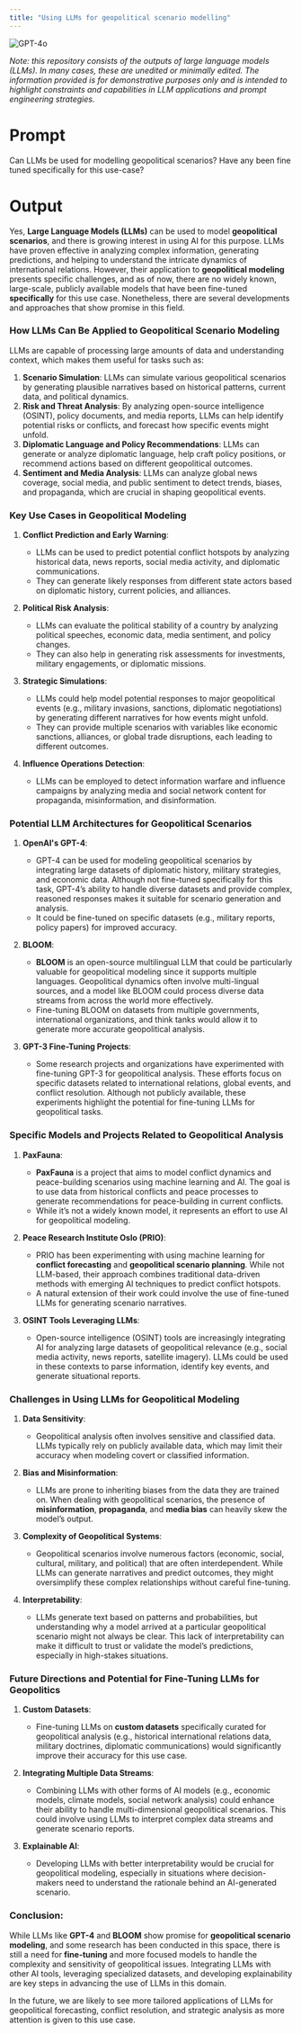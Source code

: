 ```yaml
---
title: "Using LLMs for geopolitical scenario modelling"
---
```

![GPT-4o](https://img.shields.io/badge/GPT--4o-3333FF?style=for-the-badge&logo=openai&logoColor=white)



*Note: this repository consists of the outputs of large language models (LLMs). In many cases, these are unedited or minimally edited. The information provided is for demonstrative purposes only and is intended to highlight constraints and capabilities in LLM applications and prompt engineering strategies.*


# Prompt
Can LLMs be used for modelling geopolitical scenarios? Have any been fine tuned specifically for this use-case?

# Output

Yes, **Large Language Models (LLMs)** can be used to model **geopolitical scenarios**, and there is growing interest in using AI for this purpose. LLMs have proven effective in analyzing complex information, generating predictions, and helping to understand the intricate dynamics of international relations. However, their application to **geopolitical modeling** presents specific challenges, and as of now, there are no widely known, large-scale, publicly available models that have been fine-tuned **specifically** for this use case. Nonetheless, there are several developments and approaches that show promise in this field.

### How LLMs Can Be Applied to Geopolitical Scenario Modeling
LLMs are capable of processing large amounts of data and understanding context, which makes them useful for tasks such as:
1. **Scenario Simulation**: LLMs can simulate various geopolitical scenarios by generating plausible narratives based on historical patterns, current data, and political dynamics.
2. **Risk and Threat Analysis**: By analyzing open-source intelligence (OSINT), policy documents, and media reports, LLMs can help identify potential risks or conflicts, and forecast how specific events might unfold.
3. **Diplomatic Language and Policy Recommendations**: LLMs can generate or analyze diplomatic language, help craft policy positions, or recommend actions based on different geopolitical outcomes.
4. **Sentiment and Media Analysis**: LLMs can analyze global news coverage, social media, and public sentiment to detect trends, biases, and propaganda, which are crucial in shaping geopolitical events.

### Key Use Cases in Geopolitical Modeling

1. **Conflict Prediction and Early Warning**:
   - LLMs can be used to predict potential conflict hotspots by analyzing historical data, news reports, social media activity, and diplomatic communications.
   - They can generate likely responses from different state actors based on diplomatic history, current policies, and alliances.

2. **Political Risk Analysis**:
   - LLMs can evaluate the political stability of a country by analyzing political speeches, economic data, media sentiment, and policy changes.
   - They can also help in generating risk assessments for investments, military engagements, or diplomatic missions.

3. **Strategic Simulations**:
   - LLMs could help model potential responses to major geopolitical events (e.g., military invasions, sanctions, diplomatic negotiations) by generating different narratives for how events might unfold.
   - They can provide multiple scenarios with variables like economic sanctions, alliances, or global trade disruptions, each leading to different outcomes.

4. **Influence Operations Detection**:
   - LLMs can be employed to detect information warfare and influence campaigns by analyzing media and social network content for propaganda, misinformation, and disinformation.

### Potential LLM Architectures for Geopolitical Scenarios

1. **OpenAI's GPT-4**:
   - GPT-4 can be used for modeling geopolitical scenarios by integrating large datasets of diplomatic history, military strategies, and economic data. Although not fine-tuned specifically for this task, GPT-4’s ability to handle diverse datasets and provide complex, reasoned responses makes it suitable for scenario generation and analysis.
   - It could be fine-tuned on specific datasets (e.g., military reports, policy papers) for improved accuracy.

2. **BLOOM**:
   - **BLOOM** is an open-source multilingual LLM that could be particularly valuable for geopolitical modeling since it supports multiple languages. Geopolitical dynamics often involve multi-lingual sources, and a model like BLOOM could process diverse data streams from across the world more effectively.
   - Fine-tuning BLOOM on datasets from multiple governments, international organizations, and think tanks would allow it to generate more accurate geopolitical analysis.

3. **GPT-3 Fine-Tuning Projects**:
   - Some research projects and organizations have experimented with fine-tuning GPT-3 for geopolitical analysis. These efforts focus on specific datasets related to international relations, global events, and conflict resolution. Although not publicly available, these experiments highlight the potential for fine-tuning LLMs for geopolitical tasks.

### Specific Models and Projects Related to Geopolitical Analysis

1. **PaxFauna**:
   - **PaxFauna** is a project that aims to model conflict dynamics and peace-building scenarios using machine learning and AI. The goal is to use data from historical conflicts and peace processes to generate recommendations for peace-building in current conflicts.
   - While it’s not a widely known model, it represents an effort to use AI for geopolitical modeling.

2. **Peace Research Institute Oslo (PRIO)**:
   - PRIO has been experimenting with using machine learning for **conflict forecasting** and **geopolitical scenario planning**. While not LLM-based, their approach combines traditional data-driven methods with emerging AI techniques to predict conflict hotspots.
   - A natural extension of their work could involve the use of fine-tuned LLMs for generating scenario narratives.

3. **OSINT Tools Leveraging LLMs**:
   - Open-source intelligence (OSINT) tools are increasingly integrating AI for analyzing large datasets of geopolitical relevance (e.g., social media activity, news reports, satellite imagery). LLMs could be used in these contexts to parse information, identify key events, and generate situational reports.

### Challenges in Using LLMs for Geopolitical Modeling

1. **Data Sensitivity**:
   - Geopolitical analysis often involves sensitive and classified data. LLMs typically rely on publicly available data, which may limit their accuracy when modeling covert or classified information.
   
2. **Bias and Misinformation**:
   - LLMs are prone to inheriting biases from the data they are trained on. When dealing with geopolitical scenarios, the presence of **misinformation**, **propaganda**, and **media bias** can heavily skew the model’s output.

3. **Complexity of Geopolitical Systems**:
   - Geopolitical scenarios involve numerous factors (economic, social, cultural, military, and political) that are often interdependent. While LLMs can generate narratives and predict outcomes, they might oversimplify these complex relationships without careful fine-tuning.

4. **Interpretability**:
   - LLMs generate text based on patterns and probabilities, but understanding why a model arrived at a particular geopolitical scenario might not always be clear. This lack of interpretability can make it difficult to trust or validate the model’s predictions, especially in high-stakes situations.

### Future Directions and Potential for Fine-Tuning LLMs for Geopolitics

1. **Custom Datasets**:
   - Fine-tuning LLMs on **custom datasets** specifically curated for geopolitical analysis (e.g., historical international relations data, military doctrines, diplomatic communications) would significantly improve their accuracy for this use case.

2. **Integrating Multiple Data Streams**:
   - Combining LLMs with other forms of AI models (e.g., economic models, climate models, social network analysis) could enhance their ability to handle multi-dimensional geopolitical scenarios. This could involve using LLMs to interpret complex data streams and generate scenario reports.

3. **Explainable AI**:
   - Developing LLMs with better interpretability would be crucial for geopolitical modeling, especially in situations where decision-makers need to understand the rationale behind an AI-generated scenario.

### Conclusion:
While LLMs like **GPT-4** and **BLOOM** show promise for **geopolitical scenario modeling**, and some research has been conducted in this space, there is still a need for **fine-tuning** and more focused models to handle the complexity and sensitivity of geopolitical issues. Integrating LLMs with other AI tools, leveraging specialized datasets, and developing explainability are key steps in advancing the use of LLMs in this domain.

In the future, we are likely to see more tailored applications of LLMs for geopolitical forecasting, conflict resolution, and strategic analysis as more attention is given to this use case.